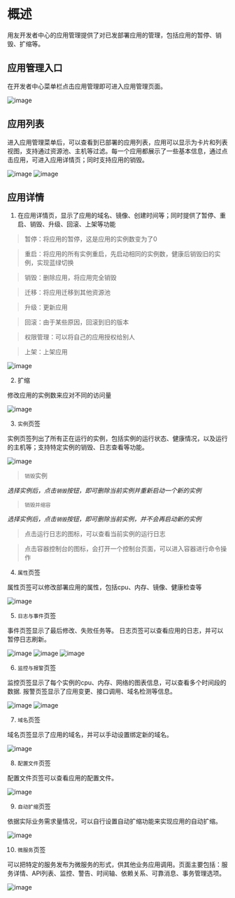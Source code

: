 # 概述
用友开发者中心的应用管理提供了对已发部署应用的管理，包括应用的暂停、销毁、扩缩等。
## 应用管理入口
在开发者中心菜单栏点击应用管理即可进入应用管理页面。

![image](/articles/developer/5-/images/application/1.png)

## 应用列表
进入应用管理菜单后，可以查看到已部署的应用列表，应用可以显示为卡片和列表视图，支持通过资源池、主机等过滤。每一个应用都展示了一些基本信息，通过点击应用，可进入应用详情页；同时支持应用的销毁。

![image](/articles/developer/5-/images/application/2_1.png)
![image](/articles/developer/5-/images/application/2_2.png)

## 应用详情
1. 在应用详情页，显示了应用的域名、镜像、创建时间等；同时提供了暂停、重启、销毁、升级、回滚、上架等功能
> 暂停：将应用的暂停，这是应用的实例数变为了0

> 重启：将应用的所有实例重启，先启动相同的实例数，健康后销毁旧的实例，实现蓝绿切换

> 销毁：删除应用，将应用完全销毁

> 迁移：将应用迁移到其他资源池

> 升级：更新应用

> 回滚：由于某些原因，回滚到旧的版本

> 权限管理：可以将自己的应用授权给别人

> 上架：上架应用

![image](/articles/developer/5-/images/application/3.png)

2. 扩缩

修改应用的实例数来应对不同的访问量

![image](/articles/developer/5-/images/application/4.png)

3. ```实例```页签

实例页签列出了所有正在运行的实例，包括实例的运行状态、健康情况，以及运行的主机等；支持特定实例的销毁、日志查看等功能。

![image](/articles/developer/5-/images/application/5.png)

> ```销毁```实例

*选择实例后，点击```销毁```按钮，即可删除当前实例并重新启动一个新的实例*
> ```销毁并缩容```

*选择实例后，点击```销毁```按钮，即可删除当前实例，并不会再启动新的实例*
> 点击运行日志的图标，可以查看当前实例的运行日志

> 点击容器控制台的图标，会打开一个控制台页面，可以进入容器进行命令操作

4. ```属性```页签

属性页签可以修改部署应用的属性，包括cpu、内存、镜像、健康检查等

![image](/articles/developer/5-/images/application/6.png)


5. ```日志与事件```页签

事件页签显示了最后修改、失败任务等。
日志页签可以查看应用的日志，并可以暂停日志刷新。

![image](/articles/developer/5-/images/application/7_1.png)
![image](/articles/developer/5-/images/application/7_2.png)
![image](/articles/developer/5-/images/application/7_3.png)

6. ```监控与报警```页签

监控页签显示了每个实例的cpu、内存、网络的图表信息，可以查看多个时间段的数据.
报警页签显示了应用变更、接口调用、域名检测等信息。

![image](/articles/developer/5-/images/application/8_1.png)
![image](/articles/developer/5-/images/application/8_2.png)


7. ```域名```页签

域名页签显示了应用的域名，并可以手动设置绑定新的域名。

![image](/articles/developer/5-/images/application/9.png)

8. ```配置文件```页签

配置文件页签可以查看应用的配置文件。

![image](/articles/developer/5-/images/application/10.png)

9. ```自动扩缩```页签

依据实际业务需求量情况，可以自行设置自动扩缩功能来实现应用的自动扩缩。

![image](/articles/developer/5-/images/application/11.png)

10. ```微服务```页签

可以把特定的服务发布为微服务的形式，供其他业务应用调用。页面主要包括：服务详情、API列表、监控、警告、时间轴、依赖关系、可靠消息、事务管理选项。

![image](/articles/developer/5-/images/application/12.png)

 